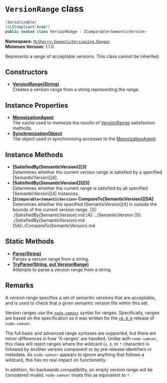 # `VersionRange` class

```c#
[Serializable]
[CLSCompliant(true)]
public sealed class VersionRange : IComparable<SemanticVersion>
```

**Namespace:** [`McSherry.SemanticVersioning.Ranges`][1]  
**Minimum Version:** 1.1.0

Represents a range of acceptable versions. This class cannot be
inherited.

[1]: ../


## Constructors

- **[VersionRange(String)][2]**  
  Creates a version range from a string representing the range.
  
[2]: ./ctor(String).md

## Instance Properties

- [**MemoizationAgent**][2A]  
  The cache used to memoize the results of [VersionRange][2B] satisfaction
  methods.
- [**SynchronizationObject**][2C]  
  The object used in synchronising accesses to the [MemoizationAgent][2A].

[2A]: ./MemoizationAgent.md
[2B]:./
[2C]: ./SynchronizationObject.md

## Instance Methods

- **[SatisfiedBy(SemanticVersion)][3]**  
  Determines whether the current version range is satisfied by
  a specified [SemanticVersion][4].
- **[SatisfiedBy(SemanticVersion[])][5]**  
  Determines whether the current range is satisfied by all
  specified [SemanticVersion][4] instances.
- **[`IComparable<SemanticVersion>` CompareTo(SemanticVersion)][5A]**  
  Determines whether the specified [SemanticVersion][4] is outside the bounds of the current version range.
[3]: ./SatisfiedBy(SemanticVersion).md
[4]: ../SemanticVersion
[5]: ./SatisfiedBy(SemanticVersion).md
[5A]:./CompareTo(SemanticVersion).md


## Static Methods

- **[Parse(String)][6]**  
  Parses a version range from a string.
- **[TryParse(String, out VersionRange)][7]**  
  Attempts to parse a version range from a string.

[6]: ./Parse(String).md
[7]: ./TryParse(String,VersionRange).md


## Remarks

A version range specifies a set of semantic versions that are
acceptable, and is used to check that a given semantic version
fits within this set.

Version ranges use the [`node-semver`][8] syntax for ranges.
Specifically, ranges are based on the specification as it was
written for the [`v6.0.0`][9] release of `node-semver`.

The full basic and advanced range syntaxes are supported, but
there are minor differences in how 'X-ranges' are handled. Unlike
with `node-semver`, this class will reject ranges where the wildcard
(`x`, `X`, or `*` character) is followed by another version component
or by pre-release identifiers or metadata. As `node-semver` appears
to ignore anything that follows a wildcard, this has no real impact
on functionality.

In addition, for backwards compatibility, an empty version range
will be considered invalid. `node-semver` treats this as equivalent
to `*`.

[8]: https://github.com/npm/node-semver
[9]: https://github.com/npm/node-semver/blob/v6.0.0/README.md#ranges